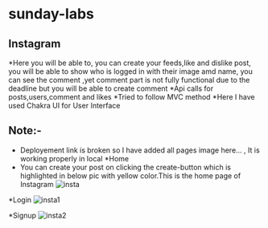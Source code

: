 # sunday-labs
## Instagram ##
*Here you will be able to, you can create your feeds,like and dislike post, you will be able to show who is logged in with their image amd name, you can see the comment ,yet comment part is not fully functional due to the deadline but you will be able to create comment
*Api calls for posts,users,comment and likes
*Tried to follow MVC method
*Here I have used Chakra UI for User Interface
## Note:- 
* Deployement link is broken so I have added all pages image here... , It is working properly in local
*Home
* You can create your post on clicking the create-button which is highlighted in below pic with yellow color.This is the home page of Instagram
![insta](https://user-images.githubusercontent.com/101394814/226251277-e5891908-0785-41bf-8048-3f5aedcd4d27.png)

*Login
![insta1](https://user-images.githubusercontent.com/101394814/226251349-a89ce214-b45c-4b9f-9e8f-fa20c4bff835.png)

*Signup
![insta2](https://user-images.githubusercontent.com/101394814/226251468-c2481a39-3402-4ef5-8a96-614ee25ba192.png)
